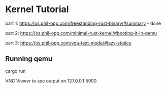 # Kernel Tutorial

part 1: https://os.phil-opp.com/freestanding-rust-binary/#summary - done

part 2: https://os.phil-opp.com/minimal-rust-kernel/#booting-it-in-qemu

part 3: https://os.phil-opp.com/vga-text-mode/#lazy-statics

## Running qemu

cargo run

VNC Viewer to see output on 127.0.0.1:5900
